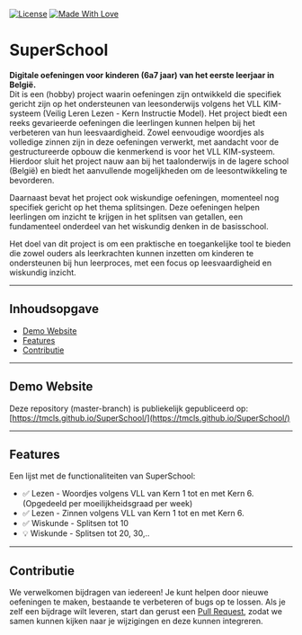 [![License](https://img.shields.io/github/license/tmcls/SuperSchool)](https://github.com/tmcls/SuperSchool)
[![Made With Love](https://img.shields.io/badge/Made%20With-Love-orange.svg)](https://github.com/tmcls/SuperSchool)

# SuperSchool

**Digitale oefeningen voor kinderen (6a7 jaar) van het eerste leerjaar in België.**  
Dit is een (hobby) project waarin oefeningen zijn ontwikkeld die specifiek gericht zijn op het ondersteunen van leesonderwijs volgens het VLL KIM-systeem (Veilig Leren Lezen - Kern Instructie Model). Het project biedt een reeks gevarieerde oefeningen die leerlingen kunnen helpen bij het verbeteren van hun leesvaardigheid. Zowel eenvoudige woordjes als volledige zinnen zijn in deze oefeningen verwerkt, met aandacht voor de gestructureerde opbouw die kenmerkend is voor het VLL KIM-systeem. Hierdoor sluit het project nauw aan bij het taalonderwijs in de lagere school (België) en biedt het aanvullende mogelijkheden om de leesontwikkeling te bevorderen.

Daarnaast bevat het project ook wiskundige oefeningen, momenteel nog specifiek gericht op het thema splitsingen. Deze oefeningen helpen leerlingen om inzicht te krijgen in het splitsen van getallen, een fundamenteel onderdeel van het wiskundig denken in de basisschool. 

Het doel van dit project is om een praktische en toegankelijke tool te bieden die zowel ouders als leerkrachten kunnen inzetten om kinderen te ondersteunen bij hun leerproces, met een focus op leesvaardigheid en wiskundig inzicht.

---

## Inhoudsopgave

- [Demo Website](#demo)
- [Features](#features)
- [Contributie](#contributie)

---

## Demo Website

Deze repository (master-branch) is publiekelijk gepubliceerd op: [https://tmcls.github.io/SuperSchool/](https://tmcls.github.io/SuperSchool/)

---

## Features

Een lijst met de functionaliteiten van SuperSchool:

- ✅ Lezen - Woordjes volgens VLL van Kern 1 tot en met Kern 6. (Opgedeeld per moeilijkheidsgraad per week)
- ✅ Lezen - Zinnen volgens VLL van Kern 1 tot en met Kern 6.
- ✅ Wiskunde - Splitsen tot 10
- 💡 Wiskunde - Splitsen tot 20, 30,..

---

## Contributie

We verwelkomen bijdragen van iedereen! Je kunt helpen door nieuwe oefeningen te maken, bestaande te verbeteren of bugs op te lossen. Als je zelf een bijdrage wilt leveren, start dan gerust een [Pull Request](CONTRIBUTING.md), zodat we samen kunnen kijken naar je wijzigingen en deze kunnen integreren.
